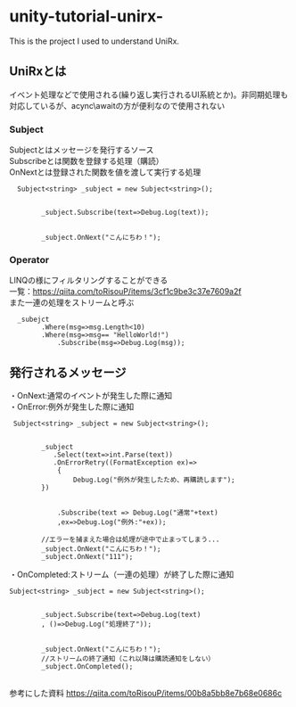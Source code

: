 # unity-tutorial-unirx-
This is the project I used to understand UniRx.   

## UniRxとは
イベント処理などで使用される(繰り返し実行されるUI系統とか)。非同期処理も対応しているが、acync\awaitの方が便利なので使用されない

### Subject
Subjectとはメッセージを発行するソース  
Subscribeとは関数を登録する処理（購読）  
OnNextとは登録された関数を値を渡して実行する処理  
```
  Subject<string> _subject = new Subject<string>();


        _subject.Subscribe(text=>Debug.Log(text));


        _subject.OnNext("こんにちわ！");
```

### Operator
LINQの様にフィルタリングすることができる  
一覧：https://qiita.com/toRisouP/items/3cf1c9be3c37e7609a2f  
また一連の処理をストリームと呼ぶ  
```
  _subejct
        .Where(msg=>msg.Length<10)
        .Where(msg=>msg== "HelloWorld!")
            .Subscribe(msg=>Debug.Log(msg));
```

## 発行されるメッセージ  
・OnNext:通常のイベントが発生した際に通知  
・OnError:例外が発生した際に通知  
```
 Subject<string> _subject = new Subject<string>();


        _subject
           .Select(text=>int.Parse(text))
           .OnErrorRetry((FormatException ex)=>
            {
                Debug.Log("例外が発生したため、再購読します");
        })
           
          
            .Subscribe(text => Debug.Log("通常"+text)
            ,ex=>Debug.Log("例外:"+ex));

        //エラーを捕まえた場合は処理が途中で止まってしまう...
        _subject.OnNext("こんにちわ！");
        _subject.OnNext("111");
```
・OnCompleted:ストリーム（一連の処理）が終了した際に通知  
```
Subject<string> _subject = new Subject<string>();


        _subject.Subscribe(text=>Debug.Log(text)
        , ()=>Debug.Log("処理終了"));


        _subject.OnNext("こんにちわ！");
        //ストリームの終了通知（これ以降は購読通知をしない）
        _subject.OnCompleted();
```

##
参考にした資料
https://qiita.com/toRisouP/items/00b8a5bb8e7b68e0686c
